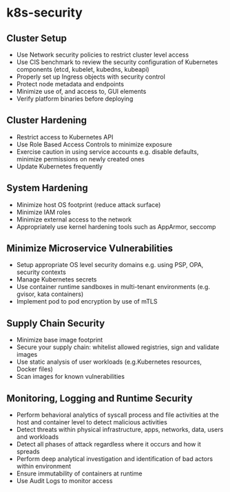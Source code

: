 # k8s-security

## Cluster Setup

* Use Network security policies to restrict cluster level access
* Use CIS benchmark to review the security configuration of Kubernetes components (etcd, kubelet, kubedns, kubeapi)
* Properly set up Ingress objects with security control
* Protect node metadata and endpoints
* Minimize use of, and access to, GUI elements
* Verify platform binaries before deploying

## Cluster Hardening

* Restrict access to Kubernetes API
* Use Role Based Access Controls to minimize exposure
* Exercise caution in using service accounts e.g. disable defaults, minimize permissions on newly created ones
* Update Kubernetes frequently

## System Hardening

* Minimize host OS footprint (reduce attack surface)
* Minimize IAM roles
* Minimize external access to the network
* Appropriately use kernel hardening tools such as AppArmor, seccomp

## Minimize Microservice Vulnerabilities

* Setup appropriate OS level security domains e.g. using PSP, OPA, security contexts
* Manage Kubernetes secrets
* Use container runtime sandboxes in multi-tenant environments (e.g. gvisor, kata containers)
* Implement pod to pod encryption by use of mTLS

## Supply Chain Security

* Minimize base image footprint
* Secure your supply chain: whitelist allowed registries, sign and validate images
* Use static analysis of user workloads (e.g.Kubernetes resources, Docker files)
* Scan images for known vulnerabilities

## Monitoring, Logging and Runtime Security

* Perform behavioral analytics of syscall process and file activities at the host and container level to detect malicious activities
* Detect threats within physical infrastructure, apps, networks, data, users and workloads
* Detect all phases of attack regardless where it occurs and how it spreads
* Perform deep analytical investigation and identification of bad actors within environment
* Ensure immutability of containers at runtime
* Use Audit Logs to monitor access
